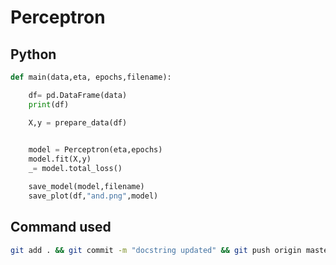 # Perceptron

## Python
``` Python
def main(data,eta, epochs,filename):

    df= pd.DataFrame(data)
    print(df)

    X,y = prepare_data(df)
   

    model = Perceptron(eta,epochs)
    model.fit(X,y)
    _= model.total_loss()

    save_model(model,filename)
    save_plot(df,"and.png",model)
```
## Command used
```bash
git add . && git commit -m "docstring updated" && git push origin master
```
